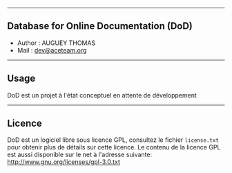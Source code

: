 ﻿---------------------------------------------------------------------------------------------------------------------------------------
 Database for Online Documentation (DoD)
---------------------------------------------------------------------------------------------------------------------------------------
-   Author : AUGUEY THOMAS
-   Mail   : dev@aceteam.org


---------------------------------------------------------------------------------------------------------------------------------------
 Usage
---------------------------------------------------------------------------------------------------------------------------------------
DoD est un projet à l'état conceptuel en attente de développement


---------------------------------------------------------------------------------------------------------------------------------------
 Licence
---------------------------------------------------------------------------------------------------------------------------------------
DoD est un logiciel libre sous licence GPL, consultez le fichier `license.txt` pour obtenir plus de détails sur cette licence.
Le contenu de la licence GPL est aussi disponible sur le net à l'adresse suivante: http://www.gnu.org/licenses/gpl-3.0.txt